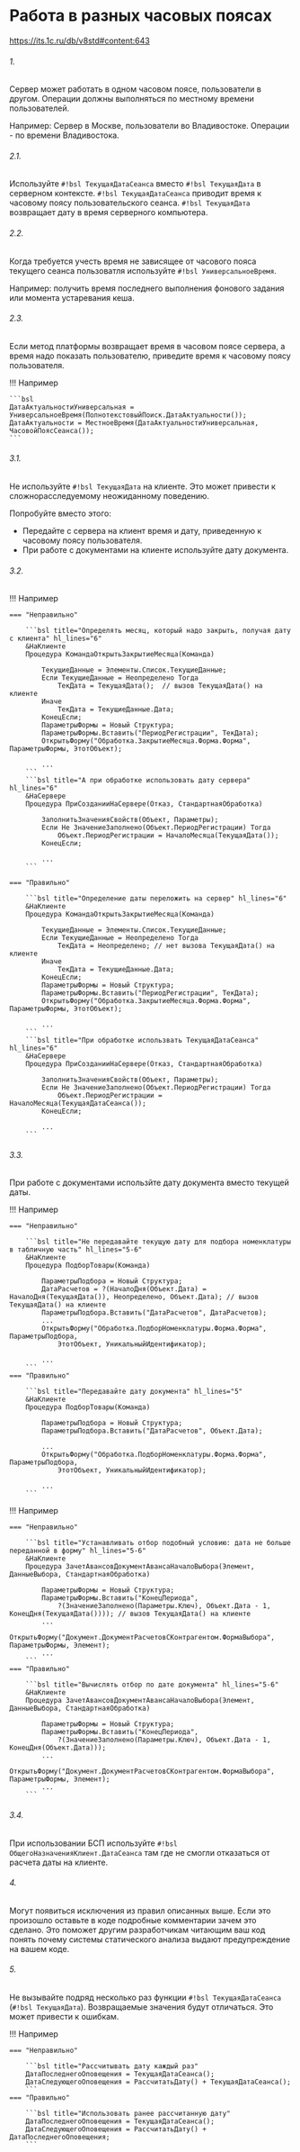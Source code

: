 # Работа в разных часовых поясах

https://its.1c.ru/db/v8std#content:643

###### 1.

Сервер может работать в одном часовом поясе, пользователи в другом. Операции должны выполняться по местному времени пользователей.

Например: Сервер в Москве, пользователи во Владивостоке. Операции - по времени Владивостока.

###### 2.1.

Используйте `#!bsl ТекущаяДатаСеанса` вместо `#!bsl ТекущаяДата` в серверном контексте. `#!bsl ТекущаяДатаСеанса` приводит время к часовому поясу пользовательского сеанса. `#!bsl ТекущаяДата` возвращает дату в время серверного компьютера.

###### 2.2.

Когда требуется учесть время не зависящее от часового пояса текущего сеанса пользоватля используйте `#!bsl УниверсальноеВремя`.

Например: получить время последнего выполнения фонового задания или момента устаревания кеша.

###### 2.3.

Если метод платформы возвращает время в часовом поясе сервера, а время надо показать пользователю, приведите время к часовому поясу пользователя.

!!! Например

    ```bsl
    ДатаАктуальностиУниверсальная = УниверсальноеВремя(ПолнотекстовыйПоиск.ДатаАктуальности());
    ДатаАктуальности = МестноеВремя(ДатаАктуальностиУниверсальная, ЧасовойПоясСеанса());
    ```

###### 3.1.

Не используйте `#!bsl ТекущаяДата` на клиенте. Это может привести к сложнорасследуемому неожиданному поведению.

Попробуйте вместо этого:

- Передайте с сервера на клиент время и дату, приведенную к часовому поясу пользователя.
- При работе с документами на клиенте используйте дату документа.

###### 3.2.

!!! Например

    === "Неправильно"

        ```bsl title="Определять месяц, который надо закрыть, получая дату с клиента" hl_lines="6"
        &НаКлиенте
        Процедура КомандаОткрытьЗакрытиеМесяца(Команда)
            
            ТекущиеДанные = Элементы.Список.ТекущиеДанные;
            Если ТекущиеДанные = Неопределено Тогда
                ТекДата = ТекущаяДата();  // вызов ТекущаяДата() на клиенте
            Иначе
                ТекДата = ТекущиеДанные.Дата;
            КонецЕсли;
            ПараметрыФормы = Новый Структура;
            ПараметрыФормы.Вставить("ПериодРегистрации", ТекДата);
            ОткрытьФорму("Обработка.ЗакрытиеМесяца.Форма.Форма", ПараметрыФормы, ЭтотОбъект);
            
            ...
        ```
        ```bsl title="А при обработке использовать дату сервера" hl_lines="6"
        &НаСервере
        Процедура ПриСозданииНаСервере(Отказ, СтандартнаяОбработка)
            
            ЗаполнитьЗначенияСвойств(Объект, Параметры);
            Если Не ЗначениеЗаполнено(Объект.ПериодРегистрации) Тогда
                Объект.ПериодРегистрации = НачалоМесяца(ТекущаяДата());
            КонецЕсли;
        
            ...
        ```

    === "Правильно"

        ```bsl title="Определение даты переложить на сервер" hl_lines="6"
        &НаКлиенте
        Процедура КомандаОткрытьЗакрытиеМесяца(Команда)
            
            ТекущиеДанные = Элементы.Список.ТекущиеДанные;
            Если ТекущиеДанные = Неопределено Тогда
                ТекДата = Неопределено; // нет вызова ТекущаяДата() на клиенте
            Иначе
                ТекДата = ТекущиеДанные.Дата;
            КонецЕсли;
            ПараметрыФормы = Новый Структура;
            ПараметрыФормы.Вставить("ПериодРегистрации", ТекДата);
            ОткрытьФорму("Обработка.ЗакрытиеМесяца.Форма.Форма", ПараметрыФормы, ЭтотОбъект);

            ...
        ```
        ```bsl title="При обработке использвать ТекущаяДатаСеанса" hl_lines="6"
        &НаСервере
        Процедура ПриСозданииНаСервере(Отказ, СтандартнаяОбработка)
            
            ЗаполнитьЗначенияСвойств(Объект, Параметры);
            Если Не ЗначениеЗаполнено(Объект.ПериодРегистрации) Тогда
                Объект.ПериодРегистрации = НачалоМесяца(ТекущаяДатаСеанса());
            КонецЕсли;

            ...
        ```

###### 3.3.

При работе с документами использйте дату документа вместо текущей даты.

!!! Например

    === "Неправильно"

        ```bsl title="Не передавайте текущую дату для подбора номенклатуры в табличную часть" hl_lines="5-6"
        &НаКлиенте
        Процедура ПодборТовары(Команда)
        
            ПараметрыПодбора = Новый Структура;
            ДатаРасчетов = ?(НачалоДня(Объект.Дата) = НачалоДня(ТекущаяДата()), Неопределено, Объект.Дата); // вызов ТекущаяДата() на клиенте
            ПараметрыПодбора.Вставить("ДатаРасчетов", ДатаРасчетов);
            ...
            ОткрытьФорму("Обработка.ПодборНоменклатуры.Форма.Форма", ПараметрыПодбора,
                ЭтотОбъект, УникальныйИдентификатор);

            ...
        ```
    === "Правильно"

        ```bsl title="Передавайте дату документа" hl_lines="5"
        &НаКлиенте
        Процедура ПодборТовары(Команда)
            
            ПараметрыПодбора = Новый Структура;
            ПараметрыПодбора.Вставить("ДатаРасчетов", Объект.Дата);
            
            ...
            ОткрытьФорму("Обработка.ПодборНоменклатуры.Форма.Форма", ПараметрыПодбора,
                ЭтотОбъект, УникальныйИдентификатор);
            
            ...
        ```

!!! Например

    === "Неправильно"

        ```bsl title="Устанавливать отбор подобный условию: дата не больше переданной в форму" hl_lines="5-6"
        &НаКлиенте
        Процедура ЗачетАвансовДокументАвансаНачалоВыбора(Элемент, ДанныеВыбора, СтандартнаяОбработка)
            
            ПараметрыФормы = Новый Структура;
            ПараметрыФормы.Вставить("КонецПериода",
                ?(ЗначениеЗаполнено(Параметры.Ключ), Объект.Дата - 1, КонецДня(ТекущаяДата()))); // вызов ТекущаяДата() на клиенте
            ...
            ОткрытьФорму("Документ.ДокументРасчетовСКонтрагентом.ФормаВыбора", ПараметрыФормы, Элемент);
            ...
        ```
    === "Правильно"

        ```bsl title="Вычислять отбор по дате документа" hl_lines="5-6"
        &НаКлиенте
        Процедура ЗачетАвансовДокументАвансаНачалоВыбора(Элемент, ДанныеВыбора, СтандартнаяОбработка)
            
            ПараметрыФормы = Новый Структура;
            ПараметрыФормы.Вставить("КонецПериода",
                ?(ЗначениеЗаполнено(Параметры.Ключ), Объект.Дата - 1, КонецДня(Объект.Дата)));
            ...
            ОткрытьФорму("Документ.ДокументРасчетовСКонтрагентом.ФормаВыбора", ПараметрыФормы, Элемент);
            ...
        ```

###### 3.4.

При использовании БСП используйте `#!bsl ОбщегоНазначенияКлиент.ДатаСеанса` там где не смогли отказаться от расчета даты на клиенте.

###### 4.

Могут появиться исключения из правил описанных выше. Если это произошло оставьте в коде подробные комментарии зачем это сделано. Это поможет другим разработчикам читающим ваш код понять почему системы статического анализа выдают предупреждение на вашем коде.

###### 5.

Не вызывайте подряд несколько раз функции `#!bsl ТекущаяДатаСеанса` (`#!bsl ТекущаяДата`). Возвращаемые значения будут отличаться. Это может привести к ошибкам.

!!! Например

    === "Неправильно"

        ```bsl title="Рассчитывать дату каждый раз"
        ДатаПоследнегоОповещения = ТекущаяДатаСеанса();
        ДатаСледующегоОповещения = РассчитатьДату() + ТекущаяДатаСеанса();
        ```
    === "Правильно"

        ```bsl title="Использовать ранее рассчитанную дату"
        ДатаПоследнегоОповещения = ТекущаяДатаСеанса();
        ДатаСледующегоОповещения = РассчитатьДату() + ДатаПоследнегоОповещения;
        ```